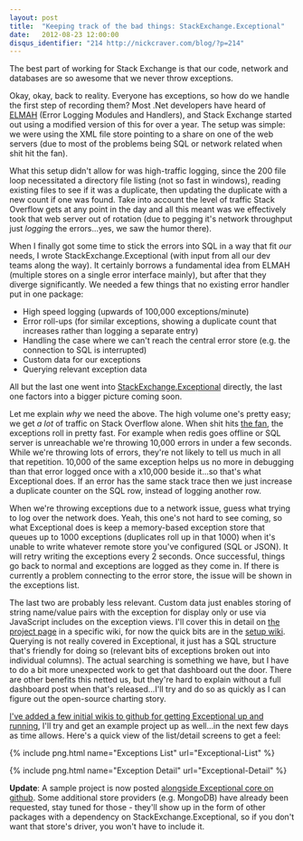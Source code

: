 ```yaml
---
layout: post
title:  "Keeping track of the bad things: StackExchange.Exceptional"
date:   2012-08-23 12:00:00
disqus_identifier: "214 http://nickcraver.com/blog/?p=214"
---
```

The best part of working for Stack Exchange is that our code, network and databases are so awesome that we never throw exceptions.

Okay, okay, back to reality.  Everyone has exceptions, so how do we handle the first step of recording them?  Most .Net developers have heard of [ELMAH](https://elmah.github.io/ "ELMAH Project Page") (Error Logging Modules and Handlers), and Stack Exchange started out using a modified version of this for over a year.  The setup was simple: we were using the XML file store pointing to a share on one of the web servers (due to most of the problems being SQL or network related when shit hit the fan).
<!--more-->
What this setup didn't allow for was high-traffic logging, since the 200 file loop necessitated a directory file listing (not so fast in windows), reading existing files to see if it was a duplicate, then updating the duplicate with a new count if one was found.  Take into account the level of traffic Stack Overflow gets at any point in the day and all this meant was we effectively took that web server out of rotation (due to pegging it's network throughput just _logging_ the errors...yes, we saw the humor there).

When I finally got some time to stick the errors into SQL in a way that fit _our_ needs, I wrote StackExchange.Exceptional (with input from all our dev teams along the way).  It certainly borrows a fundamental idea from ELMAH (multiple stores on a single error interface mainly), but after that they diverge significantly.  We needed a few things that no existing error handler put in one package:

*   High speed logging (upwards of 100,000 exceptions/minute)
*   Error roll-ups (for similar exceptions, showing a duplicate count that increases rather than logging a separate entry)
*   Handling the case where we can't reach the central error store (e.g. the connection to SQL is interrupted)
*   Custom data for our exceptions
*   Querying relevant exception data

All but the last one went into [StackExchange.Exceptional](https://github.com/NickCraver/StackExchange.Exceptional "StackExchange.Exceptional Project Page") directly, the last one factors into a bigger picture coming soon.

Let me explain _why_ we need the above.  The high volume one's pretty easy; we get _a lot_ of traffic on Stack Overflow alone.  When shit hits [the fan](http://www.bigassfans.com/), the exceptions roll in pretty fast.  For example when redis goes offline or SQL server is unreachable we're throwing 10,000 errors in under a few seconds.  While we're throwing lots of errors, they're not likely to tell us much in all that repetition. 10,000 of the same exception helps us no more in debugging than that error logged once with a x10,000 beside it...so that's what Exceptional does.  If an error has the same stack trace then we just increase a duplicate counter on the SQL row, instead of logging another row.

When we're throwing exceptions due to a network issue, guess what trying to log over the network does.  Yeah, this one's not hard to see coming, so what Exceptional does is keep a memory-based exception store that queues up to 1000 exceptions (duplicates roll up in that 1000) when it's unable to write whatever remote store you've configured (SQL or JSON).  It will retry writing the exceptions every 2 seconds.  Once successful, things go back to normal and exceptions are logged as they come in.  If there is currently a problem connecting to the error store, the issue will be shown in the exceptions list.

The last two are probably less relevant.  Custom data just enables storing of string name/value pairs with the exception for display only or use via JavaScript includes on the exception views.  I'll cover this in detail on [the project page](https://github.com/NickCraver/StackExchange.Exceptional) in a specific wiki, for now the quick bits are in the [setup wiki](https://github.com/NickCraver/StackExchange.Exceptional/wiki/Setup).  Querying is not really covered in Exceptional, it just has a SQL structure that's friendly for doing so (relevant bits of exceptions broken out into individual columns).  The actual searching is something we have, but I have to do a bit more unexpected work to get that dashboard out the door.  There are other benefits this netted us, but they're hard to explain without a full dashboard post when that's released...I'll try and do so as quickly as I can figure out the open-source charting story.

[I've added a few initial wikis to github for getting Exceptional up and running](https://github.com/NickCraver/StackExchange.Exceptional/wiki), I'll try and get an example project up as well...in the next few days as time allows.  Here's a quick view of the list/detail screens to get a feel:

{% include png.html name="Exceptions List" url="Exceptional-List" %}

{% include png.html name="Exception Detail" url="Exceptional-Detail" %}

**Update**: A sample project is now posted [alongside Exceptional core on github](https://github.com/NickCraver/StackExchange.Exceptional/tree/master/Samples.MVC4 "MVC4 Sample Project").  Some additional store providers (e.g. MongoDB) have already been requested, stay tuned for those - they'll show up in the form of other packages with a dependency on StackExchange.Exceptional, so if you don't want that store's driver, you won't have to include it.